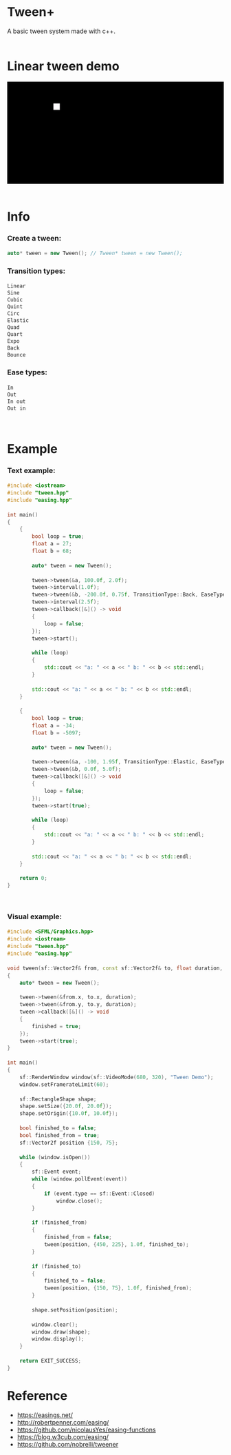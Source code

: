 # Tween+

A basic tween system made with c++.
<br><br>

# Linear tween demo

![demo.cpp](linear_demo.gif)
<br><br>

# Info

### Create a tween:
```cpp
auto* tween = new Tween(); // Tween* tween = new Tween();
```

### Transition types:
```
Linear
Sine
Cubic
Quint
Circ
Elastic
Quad
Quart
Expo
Back
Bounce
```

### Ease types:
```
In
Out
In out
Out in
```
<br>

# Example

### Text example:
```cpp
#include <iostream>
#include "tween.hpp"
#include "easing.hpp"

int main()
{
    {
        bool loop = true;
        float a = 27;
        float b = 68;

        auto* tween = new Tween();

        tween->tween(&a, 100.0f, 2.0f);
        tween->interval(1.0f);
        tween->tween(&b, -200.0f, 0.75f, TransitionType::Back, EaseType::OutIn);
        tween->interval(2.5f);
        tween->callback([&]() -> void
        {
            loop = false;
        });
        tween->start();

        while (loop)
        {
            std::cout << "a: " << a << " b: " << b << std::endl;
        }

        std::cout << "a: " << a << " b: " << b << std::endl;
    }

    {
        bool loop = true;
        float a = -34;
        float b = -5097;

        auto* tween = new Tween();

        tween->tween(&a, -100, 1.95f, TransitionType::Elastic, EaseType::Out);
        tween->tween(&b, 0.0f, 5.0f);
        tween->callback([&]() -> void
        {
            loop = false;
        });
        tween->start(true);

        while (loop)
        {
            std::cout << "a: " << a << " b: " << b << std::endl;
        }

        std::cout << "a: " << a << " b: " << b << std::endl;
    }

    return 0;
}
```

<br>

### Visual example:
```cpp
#include <SFML/Graphics.hpp>
#include <iostream>
#include "tween.hpp"
#include "easing.hpp"

void tween(sf::Vector2f& from, const sf::Vector2f& to, float duration, bool& finished)
{
    auto* tween = new Tween();

    tween->tween(&from.x, to.x, duration);
    tween->tween(&from.y, to.y, duration);
    tween->callback([&]() -> void
    {
        finished = true;
    });
    tween->start(true);
}

int main()
{
    sf::RenderWindow window(sf::VideoMode(680, 320), "Tween Demo");
    window.setFramerateLimit(60);

    sf::RectangleShape shape;
    shape.setSize({20.0f, 20.0f});
    shape.setOrigin({10.0f, 10.0f});

    bool finished_to = false;
    bool finished_from = true;
    sf::Vector2f position {150, 75};

    while (window.isOpen())
    {
        sf::Event event;
        while (window.pollEvent(event))
        {
            if (event.type == sf::Event::Closed)
                window.close();
        }

        if (finished_from)
        {
            finished_from = false;
            tween(position, {450, 225}, 1.0f, finished_to);
        }

        if (finished_to)
        {
            finished_to = false;
            tween(position, {150, 75}, 1.0f, finished_from);
        }

        shape.setPosition(position);

        window.clear();
        window.draw(shape);
        window.display();
    }

    return EXIT_SUCCESS;
}
```

# Reference

- https://easings.net/
- http://robertpenner.com/easing/
- https://github.com/nicolausYes/easing-functions
- https://blog.w3cub.com/easing/
- https://github.com/nobrelli/tweener